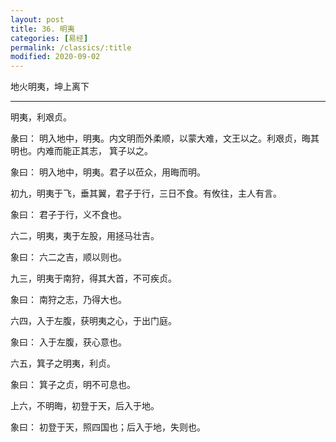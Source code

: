 ```yaml
---
layout: post
title: 36. 明夷
categories: [易经]
permalink: /classics/:title
modified: 2020-09-02
---
```


地火明夷，坤上离下

---

明夷，利艰贞。

彖曰： 明入地中，明夷。内文明而外柔顺，以蒙大难，文王以之。利艰贞，晦其明也。内难而能正其志，
箕子以之。

象曰： 明入地中，明夷。君子以莅众，用晦而明。

初九，明夷于飞，垂其翼，君子于行，三日不食。有攸往，主人有言。

象曰： 君子于行，义不食也。

六二，明夷，夷于左股，用拯马壮吉。

象曰： 六二之吉，顺以则也。

九三，明夷于南狩，得其大首，不可疾贞。

象曰： 南狩之志，乃得大也。

六四，入于左腹，获明夷之心，于出门庭。

象曰： 入于左腹，获心意也。

六五，箕子之明夷，利贞。

象曰： 箕子之贞，明不可息也。

上六，不明晦，初登于天，后入于地。

象曰： 初登于天，照四国也；后入于地，失则也。
